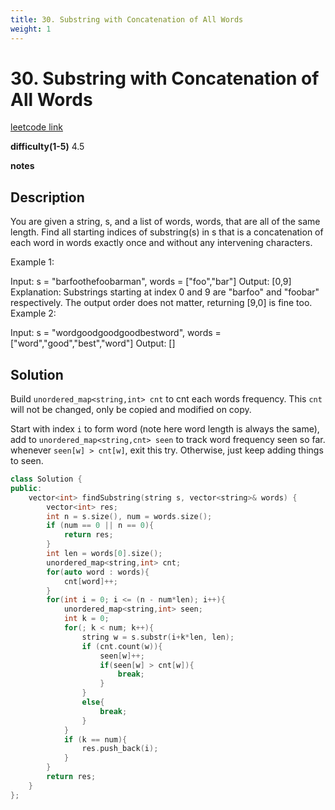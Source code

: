 ```yaml
---
title: 30. Substring with Concatenation of All Words
weight: 1
---
```

# 30. Substring with Concatenation of All Words

[leetcode link](https://leetcode.com/problems/substring-with-concatenation-of-all-words/)

**difficulty(1-5)** 
4.5

**notes**   


## Description

You are given a string, s, and a list of words, words, that are all of the same length. Find all starting indices of substring(s) in s that is a concatenation of each word in words exactly once and without any intervening characters.

 

Example 1:

Input:
  s = "barfoothefoobarman",
  words = ["foo","bar"]
Output: [0,9]
Explanation: Substrings starting at index 0 and 9 are "barfoo" and "foobar" respectively.
The output order does not matter, returning [9,0] is fine too.
Example 2:

Input:
  s = "wordgoodgoodgoodbestword",
  words = ["word","good","best","word"]
Output: []

## Solution

Build `unordered_map<string,int> cnt` to cnt each words frequency. This `cnt` will not be changed, only be copied and modified on copy.

Start with index `i` to form word (note here word length is always the same), add to `unordered_map<string,cnt> seen` to track word frequency seen so far. whenever `seen[w] > cnt[w]`, exit this try. Otherwise, just keep adding things to seen.

```c++
class Solution {
public:
    vector<int> findSubstring(string s, vector<string>& words) {
        vector<int> res;
        int n = s.size(), num = words.size();
        if (num == 0 || n == 0){
            return res;
        }
        int len = words[0].size();
        unordered_map<string,int> cnt;
        for(auto word : words){
            cnt[word]++;
        }
        for(int i = 0; i <= (n - num*len); i++){
            unordered_map<string,int> seen;
            int k = 0;
            for(; k < num; k++){
                string w = s.substr(i+k*len, len);
                if (cnt.count(w)){
                    seen[w]++;
                    if(seen[w] > cnt[w]){
                        break;
                    }
                }
                else{
                    break;
                }
            }
            if (k == num){
                res.push_back(i);
            }
        }
        return res;
    }
};
```